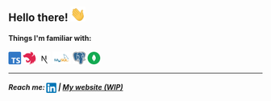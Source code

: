 ## Hello there! <img src="https://raw.githubusercontent.com/ABSphreak/ABSphreak/master/gifs/Hi.gif" width="30">

#### Things I'm familiar with:

<p float="left">
<img height="25" src="./images/typescript.png" alt="TypeScript" title="TypeScript" />
<img height="25" src="./images/nest.png" alt="NestJS" title="NestJS" />
<img height="25" src="./images/next.png" alt="NextJS" title="NextJS" />
<img height="25" src="./images/mysql.png" alt="MySQL" title="MySQL" />
<img height="25" src="./images/postgres.png" alt="PostgreSQL" title="PostgreSQL" />
<img height="25" src="./images/mongodb.png" alt="MongoDB" title="MongoDB" />
</p>

---

##### Reach me: <a href="https://www.linkedin.com/in/gsborgz" target="_blank"><img align="center" height="20" src="./images/linkedin.png" alt="LinkedIn" /></a> | <a href="https://www.borgez.com.br/" target="_blank">My website (WIP)</a>

